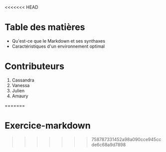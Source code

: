 <<<<<<< HEAD
# Table des matières

* Qu'est-ce que le Markdown et ses synthaxes
* Caractéristiques d'un environnement optimal

# Contributeurs

1. Cassandra
2. Vanessa
3. Julien
4. Amaury

=======
# Exercice-markdown
>>>>>>> 758787331452a98a090cce945ccde6c68a9d7898
